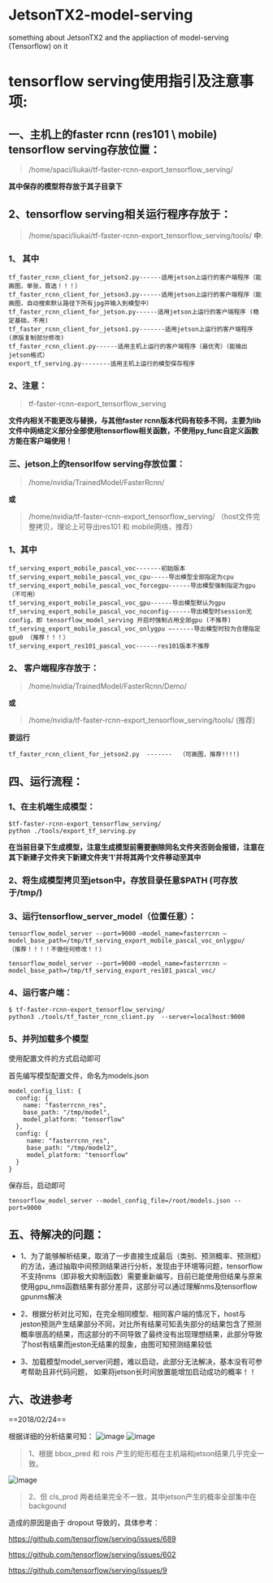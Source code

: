 # JetsonTX2-model-serving
something about JetsonTX2 and the appliaction of model-serving (Tensorflow) on it
# tensorflow serving使用指引及注意事项:

## 一、主机上的faster rcnn (res101 \ mobile) tensorflow serving存放位置：
> /home/spaci/liukai/tf-faster-rcnn-export_tensorflow_serving/

**其中保存的模型将存放于其子目录下**
##  2、tensorflow serving相关运行程序存放于：
> /home/spaci/liukai/tf-faster-rcnn-export_tensorflow_serving/tools/
**中**:
### 1、 其中

```
tf_faster_rcnn_client_for_jetson2.py------适用jetson上运行的客户端程序（能画图，单张，首选！！！）
tf_faster_rcnn_client_for_jetson3.py------适用jetson上运行的客户端程序（能画图，自动搜索默认路径下所有jpg并输入到模型中）
tf_faster_rcnn_client_for_jetson.py------适用jetson上运行的客户端程序 (稳定基础，不用)
tf_faster_rcnn_client_for_jetson1.py-------适用jetson上运行的客户端程序 (原版复制部分修改)
tf_faster_rcnn_client.py------适用主机上运行的客户端程序（最优秀）（能输出jetson格式）
export_tf_serving.py--------适用主机上运行的模型保存程序
```

### 2、注意：
> tf-faster-rcnn-export_tensorflow_serving

**文件内相关不能更改与替换，与其他faster rcnn版本代码有较多不同，主要为lib文件中网络定义部分全部使用tensorflow相关函数，不使用py_func自定义函数方能在客户端使用！**

### 三、jetson上的tensorlfow serving存放位置：
> /home/nvidia/TrainedModel/FasterRcnn/

**或**
 
>  /home/nvidia/tf-faster-rcnn-export_tensorflow_serving/ （host文件完整拷贝，理论上可导出res101 和 mobile网络，推荐）
### 1、其中

```
tf_serving_export_mobile_pascal_voc-------初始版本
tf_serving_export_mobile_pascal_voc_cpu-----导出模型全部指定为cpu
tf_serving_export_mobile_pascal_voc_forcegpu------导出模型强制指定为gpu（不可用）
tf_serving_export_mobile_pascal_voc_gpu------导出模型默认为gpu
tf_serving_export_mobile_pascal_voc_noconfig------导出模型时session无config，即 tensorflow_model_serving 开启时强制占用全部gpu (不推荐)
tf_serving_export_mobile_pascal_voc_onlygpu –------导出模型时较为合理指定gpu0 （推荐！！！）
tf_serving_export_res101_pascal_voc------res101版本不推荐
```

### 2、 客户端程序存放于：
> /home/nvidia/TrainedModel/FasterRcnn/Demo/

**或**

> /home/nvidia/tf-faster-rcnn-export_tensorflow_serving/tools/ (推荐)

**要运行**

```
tf_faster_rcnn_client_for_jetson2.py  -------  （可画图，推荐!!!!)
```

## 四、运行流程：
### 1、在主机端生成模型：

```
$tf-faster-rcnn-export_tensorflow_serving/
python ./tools/export_tf_serving.py
```

**在当前目录下生成模型，注意生成模型前需要删除同名文件夹否则会报错，注意在其下新建子文件夹下新建文件夹‘1’并将其两个文件移动至其中**
### 2、将生成模型拷贝至jetson中，存放目录任意$PATH (可存放于/tmp/)
### 3、运行tensorflow_server_model（位置任意）：

```
tensorflow_model_server --port=9000 –model_name=fasterrcnn –model_base_path=/tmp/tf_serving_export_mobile_pascal_voc_onlygpu/   （推荐！！！！不做任何修改！！）
```


```
tensorflow_model_server --port=9000 –model_name=fasterrcnn –model_base_path=/tmp/tf_serving_export_res101_pascal_voc/
```

### 4、运行客户端：

```
$ tf-faster-rcnn-export_tensorflow_serving/
python3 ./tools/tf_faster_rcnn_client.py  --server=localhost:9000
```
### 5、并列加载多个模型
使用配置文件的方式启动即可

首先编写模型配置文件，命名为models.json

```
model_config_list: {
  config: {
    name: "fasterrcnn_res",
    base_path: "/tmp/model",
    model_platform: "tensorflow"
  },
  config: {
     name: "fasterrcnn_res",
     base_path: "/tmp/model2",
     model_platform: "tensorflow"
  }
}
```

保存后，启动即可

```
tensorflow_model_server --model_config_file=/root/models.json --port=9000
```




## 五、待解决的问题：
- 1、为了能够解析结果，取消了一步直接生成最后（类别、预测概率、预测框）的方法，通过抽取中间预测结果进行分析，发现由于环境等问题，tensorflow不支持nms（即非极大抑制函数）需要重新编写，目前已能使用但结果与原来使用gpu_nms函数结果有部分差异，这部分可以通过理解nms及tensorflow gpunms解决

- 2、根据分析对比可知，在完全相同模型、相同客户端的情况下，host与jeston预测产生结果部分不同，对比所有结果可知丢失部分的结果包含了预测概率很高的结果，而这部分的不同导致了最终没有出现理想结果，此部分导致了host有结果而jeston无结果的现象，由图可知预测结果较低

- 3、加载模型model_server问题，难以启动，此部分无法解决，基本没有可参考帮助且非代码问题，
如果将jetson长时间放置能增加启动成功的概率！！

## 六、改进参考
==2018/02/24==

根据详细的分析结果可知：
![image](https://raw.githubusercontent.com/OldGentleman/picture/master/untitled.jpg)
![image](https://raw.githubusercontent.com/OldGentleman/picture/master/untitled1.jpg)

> 1、根据 bbox_pred 和 rois 产生的矩形框在主机端和jetson结果几乎完全一致。

![image](https://raw.githubusercontent.com/OldGentleman/picture/master/20180224140008572.jpg)

> 2、但 cls_prod 两者结果完全不一致，其中jetson产生的概率全部集中在backgound

造成的原因是由于 dropout 导致的，具体参考：

https://github.com/tensorflow/serving/issues/689

https://github.com/tensorflow/serving/issues/602

https://github.com/tensorflow/serving/issues/9
